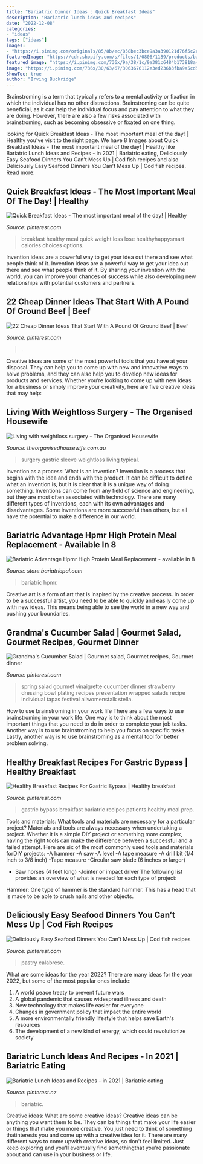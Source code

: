 ```yaml
---
title: "Bariatric Dinner Ideas : Quick Breakfast Ideas"
description: "Bariatric lunch ideas and recipes"
date: "2022-12-08"
categories:
- "ideas"
tags: ["ideas"]
images:
- "https://i.pinimg.com/originals/85/8b/ec/858bec3bce9a3a390121d76f5c2c11a6.jpg"
featuredImage: "https://cdn.shopify.com/s/files/1/0806/1189/products/bariatric-advantage-hpmr-high-protein-meal-replacement-8-flavors-28-servings-chocolate-beverage-brand-diet-stage-maintenance-mushies-pureed-foods-replacements-348_2000x.jpg?v=1614665397"
featured_image: "https://i.pinimg.com/736x/9a/38/1c/9a381c6484b173818a4bf6a24bb545ef.jpg"
image: "https://i.pinimg.com/736x/30/63/67/3063676112e3ed236b3fba9a5cd58e21.jpg"
ShowToc: true
author: "Irving Buckridge"
---
```



Brainstroming is a term that typically refers to a mental activity or fixation in which the individual has no other distractions. Brainstroming can be quite beneficial, as it can help the individual focus and pay attention to what they are doing. However, there are also a few risks associated with brainstroming, such as becoming obsessive or fixated on one thing.

	

		
looking for Quick Breakfast Ideas - The most important meal of the day! | Healthy you've visit to the right page. We have 8 Images about Quick Breakfast Ideas - The most important meal of the day! | Healthy like Bariatric Lunch Ideas and Recipes - in 2021 | Bariatric eating, Deliciously Easy Seafood Dinners You Can’t Mess Up | Cod fish recipes and also Deliciously Easy Seafood Dinners You Can’t Mess Up | Cod fish recipes. Read more:
		
    
## Quick Breakfast Ideas - The Most Important Meal Of The Day! | Healthy

<img loading=lazy src="https://i.pinimg.com/originals/9a/f6/11/9af6112e280557cc6411ca91531df236.jpg" onerror="this.onerror=null;this.src='https://tse2.mm.bing.net/th?id=OIP.8DXpvf8lZp3yyNapJh6EmQHaMM&amp;pid=15.1';" alt="Quick Breakfast Ideas - The most important meal of the day! | Healthy">

_Source: pinterest.com_

>breakfast healthy meal quick weight loss lose healthyhappysmart calories choices options. 

	

Invention ideas are a powerful way to get your idea out there and see what people think of it.
Invention ideas are a powerful way to get your idea out there and see what people think of it. By sharing your invention with the world, you can improve your chances of success while also developing new relationships with potential customers and partners.

    
## 22 Cheap Dinner Ideas That Start With A Pound Of Ground Beef | Beef

<img loading=lazy src="https://i.pinimg.com/originals/97/cd/50/97cd50455525f19f79c5dfde1f881af2.jpg" onerror="this.onerror=null;this.src='https://tse2.mm.bing.net/th?id=OIP.hwkeziHqkadwjGebKXu1OAHaLE&amp;pid=15.1';" alt="22 Cheap Dinner Ideas That Start With A Pound Of Ground Beef | Beef">

_Source: pinterest.com_

>. 

	

Creative ideas are some of the most powerful tools that you have at your disposal. They can help you to come up with new and innovative ways to solve problems, and they can also help you to develop new ideas for products and services. Whether you’re looking to come up with new ideas for a business or simply improve your creativity, here are five creative ideas that may help: 

    
## Living With Weightloss Surgery - The Organised Housewife

<img loading=lazy src="http://theorganisedhousewife.com.au/wp-content/uploads/2013/10/Gastric-Sleeve-Dinner-2.jpg" onerror="this.onerror=null;this.src='https://tse3.mm.bing.net/th?id=OIP.WyNwnsHB1Cw_R7ir4G3lkwHaFC&amp;pid=15.1';" alt="Living with weightloss surgery - The Organised Housewife">

_Source: theorganisedhousewife.com.au_

>surgery gastric sleeve weightloss living typical. 

	

Invention as a process: What is an invention?
Invention is a process that begins with the idea and ends with the product. It can be difficult to define what an invention is, but it is clear that it is a unique way of doing something. Inventions can come from any field of science and engineering, but they are most often associated with technology. There are many different types of inventions, each with its own advantages and disadvantages. Some inventions are more successful than others, but all have the potential to make a difference in our world.

    
## Bariatric Advantage Hpmr High Protein Meal Replacement - Available In 8

<img loading=lazy src="https://cdn.shopify.com/s/files/1/0806/1189/products/bariatric-advantage-hpmr-high-protein-meal-replacement-8-flavors-28-servings-chocolate-beverage-brand-diet-stage-maintenance-mushies-pureed-foods-replacements-348_2000x.jpg?v=1614665397" onerror="this.onerror=null;this.src='https://tse1.mm.bing.net/th?id=OIP.T1XfBZj8K8gKDku7fGhp4gHaHa&amp;pid=15.1';" alt="Bariatric Advantage Hpmr High Protein Meal Replacement - available in 8">

_Source: store.bariatricpal.com_

>bariatric hpmr. 

	

Creative art is a form of art that is inspired by the creative process. In order to be a successful artist, you need to be able to quickly and easily come up with new ideas. This means being able to see the world in a new way and pushing your boundaries.

    
## Grandma&#039;s Cucumber Salad | Gourmet Salad, Gourmet Recipes, Gourmet Dinner

<img loading=lazy src="https://i.pinimg.com/originals/85/8b/ec/858bec3bce9a3a390121d76f5c2c11a6.jpg" onerror="this.onerror=null;this.src='https://tse3.mm.bing.net/th?id=OIP.AsMaMFW8cOUEnqgucBkMTAHaE7&amp;pid=15.1';" alt="Grandma&#039;s Cucumber Salad | Gourmet salad, Gourmet recipes, Gourmet dinner">

_Source: pinterest.com_

>spring salad gourmet vinaigrette cucumber dinner strawberry dressing bowl plating recipes presentation wrapped salads recipe individual tapas festival allwomenstalk stella. 

	

How to use brainstroming in your work life
There are a few ways to use brainstroming in your work life. One way is to think about the most important things that you need to do in order to complete your job tasks. Another way is to use brainstroming to help you focus on specific tasks. Lastly, another way is to use brainstroming as a mental tool for better problem solving.

    
## Healthy Breakfast Recipes For Gastric Bypass | Healthy Breakfast

<img loading=lazy src="https://i.pinimg.com/736x/30/63/67/3063676112e3ed236b3fba9a5cd58e21.jpg" onerror="this.onerror=null;this.src='https://tse2.mm.bing.net/th?id=OIP.A6DBZSOawBkH7mhc1QGIDwHaLG&amp;pid=15.1';" alt="Healthy Breakfast Recipes For Gastric Bypass | Healthy breakfast">

_Source: pinterest.com_

>gastric bypass breakfast bariatric recipes patients healthy meal prep. 

	

Tools and materials: What tools and materials are necessary for a particular project?
Materials and tools are always necessary when undertaking a project. Whether it is a simple DIY project or something more complex, having the right tools can make the difference between a successful and a failed attempt. Here are six of the most commonly used tools and materials forDIY projects:
-A hammer
-A saw
-A level
-A tape measure
-A drill bit (1/4 inch to 3/8 inch) 
-Tape measure 
-Circular saw blade (6 inches or larger) 
- Saw horses (4 feet long)  -Jointer or impact driver 
The following list provides an overview of what is needed for each type of project: 

Hammer: One type of hammer is the standard hammer. This has a head that is made to be able to crush nails and other objects.

    
## Deliciously Easy Seafood Dinners You Can’t Mess Up | Cod Fish Recipes

<img loading=lazy src="https://i.pinimg.com/originals/0b/fa/5b/0bfa5bcc790f370df3dfaf47c34fb0b0.jpg" onerror="this.onerror=null;this.src='https://tse2.mm.bing.net/th?id=OIP.1FfZS6Vta3fFXbutMhb4dQHaLH&amp;pid=15.1';" alt="Deliciously Easy Seafood Dinners You Can’t Mess Up | Cod fish recipes">

_Source: pinterest.com_

>pastry calabrese. 

	

What are some ideas for the year 2022?
There are many ideas for the year 2022, but some of the most popular ones include: 
1. A world peace treaty to prevent future wars 
2. A global pandemic that causes widespread illness and death 
3. New technology that makes life easier for everyone 
4. Changes in government policy that impact the entire world 
5. A more environmentally friendly lifestyle that helps save Earth's resources 
6. The development of a new kind of energy, which could revolutionize society 

    
## Bariatric Lunch Ideas And Recipes - In 2021 | Bariatric Eating

<img loading=lazy src="https://i.pinimg.com/736x/9a/38/1c/9a381c6484b173818a4bf6a24bb545ef.jpg" onerror="this.onerror=null;this.src='https://tse4.mm.bing.net/th?id=OIP.ObD8gL3gdov3GDS8rG8CsAHaLH&amp;pid=15.1';" alt="Bariatric Lunch Ideas and Recipes - in 2021 | Bariatric eating">

_Source: pinterest.nz_

>bariatric. 

	

Creative ideas: What are some creative ideas?
Creative ideas can be anything you want them to be. They can be things that make your life easier or things that make you more creative. You just need to think of something thatinterests you and come up with a creative idea for it. There are many different ways to come upwith creative ideas, so don't feel limited. Just keep exploring and you'll eventually find somethingthat you're passionate about and can use in your business or life.


